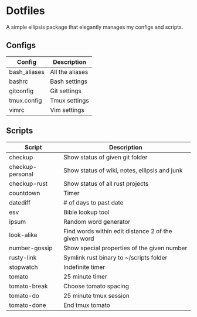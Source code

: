 # Dotfiles

A simple ellipsis package that elegantly manages my configs and scripts.

## Configs

| Config       | Description     |
| ---          | ---             |
| bash_aliases | All the aliases |
| bashrc       | Bash settings   |
| gitconfig    | Git settings    |
| tmux.config  | Tmux settings   |
| vimrc        | Vim settings    |

## Scripts

| Script           | Description                                         |
| ---              | ---                                                 |
| checkup          | Show status of given git folder                     |
| checkup-personal | Show status of wiki, notes, ellipsis and junk       |
| checkup-rust     | Show status of all rust projects                    |
| countdown        | Timer                                               |
| datediff         | # of days to past date                              |
| esv              | Bible lookup tool                                   |
| ipsum            | Random word generator                               |
| look-alike       | Find words within edit distance 2 of the given word |
| number-gossip    | Show special properties of the given number         |
| rusty-link       | Symlink rust binary to ~/scripts folder             |
| stopwatch        | Indefinite timer                                    |
| tomato           | 25 minute timer                                     |
| tomato-break     | Choose tomato spacing                               |
| tomato-do        | 25 minute tmux session                              |
| tomato-done      | End tmux tomato                                     |
